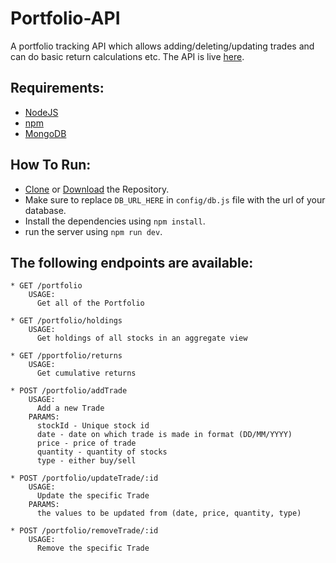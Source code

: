 # Portfolio-API
A portfolio tracking API which allows adding/deleting/updating trades and can do basic return calculations etc.
The API is live [here](https://sheltered-cliffs-65361.herokuapp.com/).

## Requirements:
  * [NodeJS](https://nodejs.org/)
  * [npm](https://www.npmjs.com/)
  * [MongoDB](https://www.mongodb.com/)

## How To Run:
   * [Clone](https://github.com/sagarchoudhary96/Portfolio-API.git) or [Download](https://github.com/sagarchoudhary96/Portfolio-API/archive/master.zip) the Repository.
   * Make sure to replace `DB_URL_HERE` in `config/db.js` file with the url of your database.
   * Install the dependencies using `npm install`.
   * run the server using `npm run dev`.

## The following endpoints are available:

    * GET /portfolio
        USAGE:
          Get all of the Portfolio

    * GET /portfolio/holdings
        USAGE:
          Get holdings of all stocks in an aggregate view

    * GET /pportfolio/returns
        USAGE:
          Get cumulative returns

    * POST /portfolio/addTrade
        USAGE:
          Add a new Trade
        PARAMS:
          stockId - Unique stock id
          date - date on which trade is made in format (DD/MM/YYYY)
          price - price of trade
          quantity - quantity of stocks
          type - either buy/sell

    * POST /portfolio/updateTrade/:id
        USAGE:
          Update the specific Trade
        PARAMS:
          the values to be updated from (date, price, quantity, type)

    * POST /portfolio/removeTrade/:id
        USAGE:
          Remove the specific Trade
 
